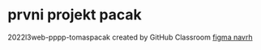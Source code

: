 # prvni projekt pacak
2022l3web-pppp-tomaspacak created by GitHub Classroom
[figma navrh](https://www.figma.com/file/PdJ7jOHpFGKZiTlaVEJYlt/pacak_logoipsum?node-id=130%3A607&t=AgPjgF4O32vImWaM-1)
